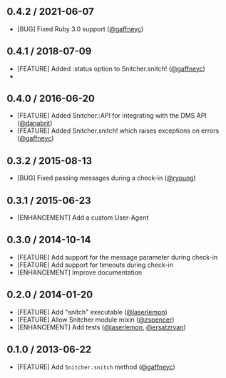 ## 0.4.2 / 2021-06-07
* [BUG] Fixed Ruby 3.0 support ([@gaffneyc](https://github.com/gaffneyc))

## 0.4.1 / 2018-07-09
* [FEATURE] Added :status option to Snitcher.snitch! ([@gaffneyc](https://github.com/gaffneyc))
*

## 0.4.0 / 2016-06-20
* [FEATURE] Added Snitcher::API for integrating with the DMS API ([@danabrit](https://github.com/danabrit))
* [FEATURE] Added Snitcher.snitch! which raises exceptions on errors ([@gaffneyc](https://github.com/gaffneyc))

## 0.3.2 / 2015-08-13
* [BUG] Fixed passing messages during a check-in ([@ryoung](https://github.com/ryoung))

## 0.3.1 / 2015-06-23
* [ENHANCEMENT] Add a custom User-Agent

## 0.3.0 / 2014-10-14

* [FEATURE] Add support for the message parameter during check-in
* [FEATURE] Add support for timeouts during check-in
* [ENHANCEMENT] Improve documentation

## 0.2.0 / 2014-01-20

* [FEATURE] Add "snitch" executable ([@laserlemon](https://github.com/laserlemon))
* [FEATURE] Allow Snitcher module mixin ([@zspencer](https://github.com/zspencer))
* [ENHANCEMENT] Add tests ([@laserlemon](https://github.com/laserlemon), [@ersatzryan](https://github.com/ersatzryan))

## 0.1.0 / 2013-06-22

* [FEATURE] Add `Snitcher.snitch` method ([@gaffneyc](https://github.com/gaffneyc))
